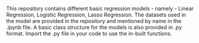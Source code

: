 This repository contains different basic regression models - namely - Linear Regression, Logistic Regression, Lasso Regression.
The datasets used in the model are provided in the repository and mentioned by name in the .ipynb file. 
A basic class structure for the models is also provided in .py format. Import the .py file in your code to use the in-built functions.
